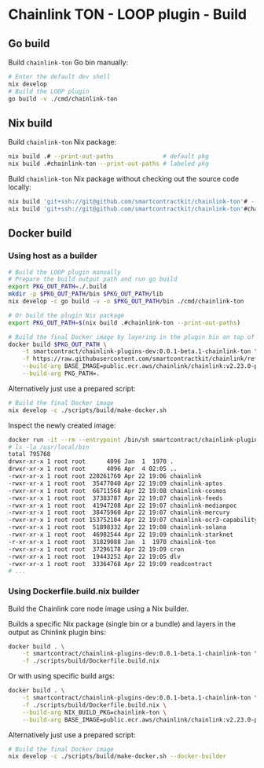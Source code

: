 
# Chainlink TON - LOOP plugin - Build

## Go build

Build `chainlink-ton` Go bin manually:

```bash
# Enter the default dev shell
nix develop
# Build the LOOP plugin
go build -v ./cmd/chainlink-ton
```

## Nix build

Build `chainlink-ton` Nix package:

```bash
nix build .# --print-out-paths              # default pkg
nix build .#chainlink-ton --print-out-paths # labeled pkg
```

Build `chainlink-ton` Nix package without checking out the source code locally:

```bash
nix build 'git+ssh://git@github.com/smartcontractkit/chainlink-ton'# --print-out-paths              # default pkg
nix build 'git+ssh://git@github.com/smartcontractkit/chainlink-ton'#chainlink-ton --print-out-paths # labeled pkg
```

## Docker build

### Using host as a builder

```bash
# Build the LOOP plugin manually
# Prepare the build output path and run go build
export PKG_OUT_PATH=./.build
mkdir -p $PKG_OUT_PATH/bin $PKG_OUT_PATH/lib
nix develop -c go build -v -o $PKG_OUT_PATH/bin ./cmd/chainlink-ton

# Or build the plugin Nix package
export PKG_OUT_PATH=$(nix build .#chainlink-ton --print-out-paths)

# Build the final Docker image by layering in the plugin bin on top of base chainlink:*-plugins image
docker build $PKG_OUT_PATH \
    -t smartcontract/chainlink-plugins-dev:0.0.1-beta.1-chainlink-ton \
    -f https://raw.githubusercontent.com/smartcontractkit/chainlink/refs/heads/develop/plugins/chainlink.prebuilt.Dockerfile \
    --build-arg BASE_IMAGE=public.ecr.aws/chainlink/chainlink:v2.23.0-plugins \
    --build-arg PKG_PATH=.
```

Alternatively just use a prepared script:

```bash
# Build the final Docker image
nix develop -c ./scripts/build/make-docker.sh
```

Inspect the newly created image:

```bash
docker run -it --rm --entrypoint /bin/sh smartcontract/chainlink-plugins-dev:0.0.1-beta.1-chainlink-ton
# ls -la /usr/local/bin
total 795768
drwxr-xr-x 1 root root      4096 Jan  1  1970 .
drwxr-xr-x 1 root root      4096 Apr  4 02:05 ..
-rwxr-xr-x 1 root root 220261760 Apr 22 19:06 chainlink
-rwxr-xr-x 1 root root  35477040 Apr 22 19:09 chainlink-aptos
-rwxr-xr-x 1 root root  66711568 Apr 22 19:08 chainlink-cosmos
-rwxr-xr-x 1 root root  37383787 Apr 22 19:07 chainlink-feeds
-rwxr-xr-x 1 root root  41947208 Apr 22 19:07 chainlink-medianpoc
-rwxr-xr-x 1 root root  38475960 Apr 22 19:07 chainlink-mercury
-rwxr-xr-x 1 root root 153752104 Apr 22 19:07 chainlink-ocr3-capability
-rwxr-xr-x 1 root root  51898332 Apr 22 19:08 chainlink-solana
-rwxr-xr-x 1 root root  46982544 Apr 22 19:09 chainlink-starknet
-r-xr-xr-x 1 root root  31829088 Jan  1  1970 chainlink-ton
-rwxr-xr-x 1 root root  37296178 Apr 22 19:09 cron
-rwxr-xr-x 1 root root  19443252 Apr 22 19:05 dlv
-rwxr-xr-x 1 root root  33364768 Apr 22 19:09 readcontract
# ...
```

### Using Dockerfile.build.nix builder

Build the Chainlink core node image using a Nix builder.

Builds a specific Nix package (single bin or a bundle) and layers in the output as Chinlink plugin bins:

```bash
docker build . \
    -t smartcontract/chainlink-plugins-dev:0.0.1-beta.1-chainlink-ton \
    -f ./scripts/build/Dockerfile.build.nix
```

Or with using specific build args:

```bash
docker build . \
    -t smartcontract/chainlink-plugins-dev:0.0.1-beta.1-chainlink-ton \
    -f ./scripts/build/Dockerfile.build.nix \
    --build-arg NIX_BUILD_PKG=chainlink-ton \
    --build-arg BASE_IMAGE=public.ecr.aws/chainlink/chainlink:v2.23.0-plugins
```

Alternatively just use a prepared script:

```bash
# Build the final Docker image
nix develop -c ./scripts/build/make-docker.sh --docker-builder
```
